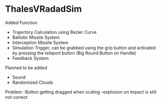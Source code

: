 # ThalesVRadadSim

Added Function
- Trajectory Calculation using Bezier Curve
- Ballistic Missile System
- Interception Missile System
- Simulation Trigger, can be grabbed using the grip button and activated by pressing the teleport button (Big Round Button on Handle)
- Feedback System


Planned to be added
- Sound
- Randomized Clouds



Problem
-Button getting dragged when scaling
-explosion on impact is still not correct